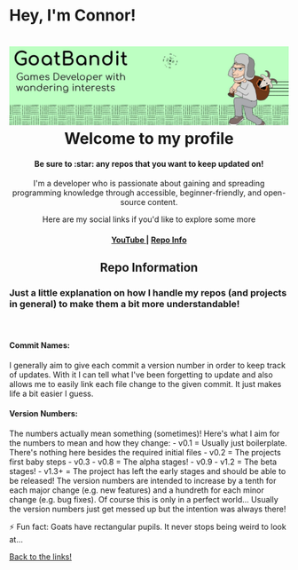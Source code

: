 # Hey, I'm Connor!

<h1 align="center">
    <a name="logo">
        <img src = "https://github.com/GoatBandit/GoatBandit/blob/main/Banner.jpg">
    </a>
    <br>
    Welcome to my profile
</h1>
<h4 align="center">Be sure to :star: any repos that you want to keep updated on!</h4>

<p align="center">I'm a developer who is passionate about gaining and spreading programming knowledge through accessible, beginner-friendly, and open-source content.</p>
<p align="center">Here are my social links if you'd like to explore some more</p>
<div align="center"><a name="linkTree"></a>
    <h4>
        <!-- <a href ="goatbandit.github.io">
            Website
        </a>
        <span> | </span> -->
        <a href="https://www.youtube.com/channel/UCEcNhAMBgekiRioySFLnINA">
            YouTube
        </a>
        <span> | </span>
        <!-- <a href="">
            Follow Me
        </a>
        <span> | </span> -->
        <!-- <a href="">
            Releases
        </a>
        <span> | </span> -->
        <a href="https://github.com/GoatBandit#repoInfo">
            Repo Info
        </a>
    </h4>
</div>

<h2 align="center"><a name="repoInfo">Repo Information</a></h2>
<h3>Just a little explanation on how I handle my repos (and projects in general) to make them a bit more understandable!</p>
<br>
<h4>Commit Names:</h4>
I generally aim to give each commit a version number in order to keep track of updates. With it I can tell what I've been forgetting to update and also allows me to easily link each file change to the given commit. It just makes life a bit easier I guess.
<h4>Version Numbers:</h4>
The numbers actually mean something (sometimes)! Here's what I aim for the numbers to mean and how they change:
- v0.1 = Usually just boilerplate. There's nothing here besides the required initial files
- v0.2 = The projects first baby steps
- v0.3 - v0.8 = The alpha stages! 
- v0.9 - v1.2 = The beta stages! 
- v1.3+ = The project has left the early stages and should be able to be released!
The version numbers are intended to increase by a tenth for each major change (e.g. new features) and a hundreth for each minor change (e.g. bug fixes).
Of course this is only in a perfect world... Usually the version numbers just get messed up but the intention was always there!

⚡ Fun fact: Goats have rectangular pupils. It never stops being weird to look at...

<a href="https://github.com/GoatBandit#linkTree">Back to the links!</a>

<!--

Here are some ideas to get you started:

- 🔭 I’m currently working on ...
- 🌱 I’m currently learning ...
- 👯 I’m looking to collaborate on ...
- 🤔 I’m looking for help with ...
- 💬 Ask me about ...
- 📫 How to reach me: ...
- 😄 Pronouns: ...
- ⚡ Fun fact: ...
-->
